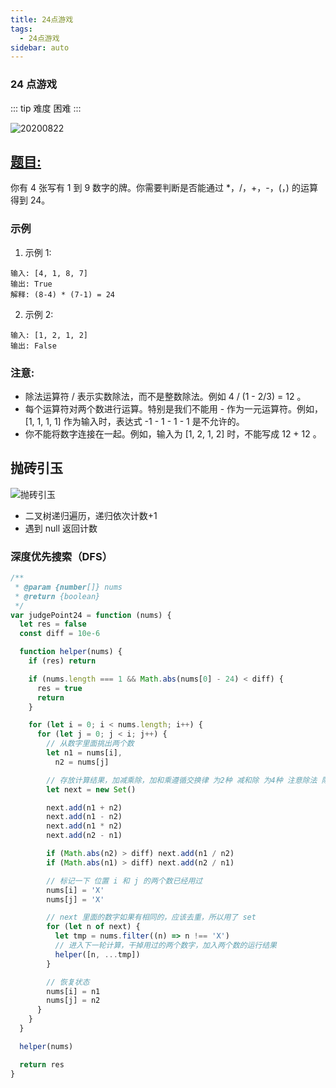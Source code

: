 ```yaml
---
title: 24点游戏
tags:
  - 24点游戏
sidebar: auto
---
```


### 24 点游戏

::: tip 难度
困难
:::

![20200822](http://qiniu.gaowenju.com/leecode/banner/20200822.jpg)

## [题目:](https://leetcode-cn.com/problems/24-game/)

你有 4 张写有 1 到 9 数字的牌。你需要判断是否能通过 \*，/，+，-，(，) 的运算得到 24。

### 示例

1. 示例 1:

```
输入: [4, 1, 8, 7]
输出: True
解释: (8-4) * (7-1) = 24
```

2. 示例 2:

```
输入: [1, 2, 1, 2]
输出: False
```

### 注意:

- 除法运算符 / 表示实数除法，而不是整数除法。例如 4 / (1 - 2/3) = 12 。
- 每个运算符对两个数进行运算。特别是我们不能用 - 作为一元运算符。例如，[1, 1, 1, 1] 作为输入时，表达式 -1 - 1 - 1 - 1 是不允许的。
- 你不能将数字连接在一起。例如，输入为 [1, 2, 1, 2] 时，不能写成 12 + 12 。

## 抛砖引玉

![抛砖引玉](http://qiniu.gaowenju.com/leecode/20200822.png)

- 二叉树递归遍历，递归依次计数+1
- 遇到 null 返回计数

### 深度优先搜索（DFS）

```javascript
/**
 * @param {number[]} nums
 * @return {boolean}
 */
var judgePoint24 = function (nums) {
  let res = false
  const diff = 10e-6

  function helper(nums) {
    if (res) return

    if (nums.length === 1 && Math.abs(nums[0] - 24) < diff) {
      res = true
      return
    }

    for (let i = 0; i < nums.length; i++) {
      for (let j = 0; j < i; j++) {
        // 从数字里面挑出两个数
        let n1 = nums[i],
          n2 = nums[j]

        // 存放计算结果，加减乘除，加和乘遵循交换律 为2种 减和除 为4种 注意除法 除数不能为0
        let next = new Set()

        next.add(n1 + n2)
        next.add(n1 - n2)
        next.add(n1 * n2)
        next.add(n2 - n1)

        if (Math.abs(n2) > diff) next.add(n1 / n2)
        if (Math.abs(n1) > diff) next.add(n2 / n1)

        // 标记一下 位置 i 和 j 的两个数已经用过
        nums[i] = 'X'
        nums[j] = 'X'

        // next 里面的数字如果有相同的，应该去重，所以用了 set
        for (let n of next) {
          let tmp = nums.filter((n) => n !== 'X')
          // 进入下一轮计算，干掉用过的两个数字，加入两个数的运行结果
          helper([n, ...tmp])
        }

        // 恢复状态
        nums[i] = n1
        nums[j] = n2
      }
    }
  }

  helper(nums)

  return res
}
```
